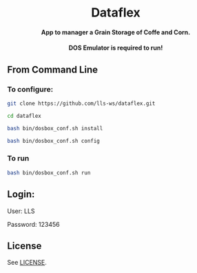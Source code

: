 <h1 align="center">
  Dataflex
</h1>

<h4 align="center">
  App to manager a Grain Storage of Coffe and Corn.
</h4>

<h4 align="center">
  DOS Emulator is required to run!
</h4>


## From Command Line

### To configure:

```bash
git clone https://github.com/lls-ws/dataflex.git

cd dataflex

bash bin/dosbox_conf.sh install

bash bin/dosbox_conf.sh config

```


### To run

```bash
bash bin/dosbox_conf.sh run
```

## Login:

User: LLS

Password: 123456


## License

See [LICENSE](LICENSE).

